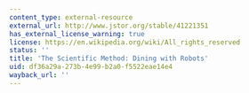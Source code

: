```yaml
---
content_type: external-resource
external_url: http://www.jstor.org/stable/41221351
has_external_license_warning: true
license: https://en.wikipedia.org/wiki/All_rights_reserved
status: ''
title: 'The Scientific Method: Dining with Robots'
uid: df36a29a-273b-4e99-b2a0-f5522eae14e4
wayback_url: ''
---
```

